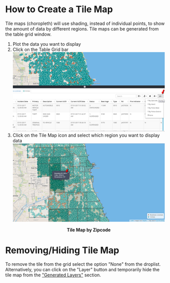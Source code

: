 # How to Create a Tile Map

Tile maps (choropleth) will use shading, instead of individual points, to show the amount of data by different regions. Tile maps can be generated from the table grid window.

  1. Plot the data you want to display
  2. Click on the Table Grid bar
	![](../media/tmap.png)  
  3. Click on the Tile Map icon and select which region you want to display data
	![](../media/timap.png)
	<p align ="center"><b>Tile Map by Zipcode </b></p>

# Removing/Hiding Tile Map

To remove the tile from the grid select the option "None" from the droplist. Alternatively, you can click on the "Layer" button and temporarily hide the tile map from the ["Generated Layers"](../map-layers/index.md#available-layers) section.

